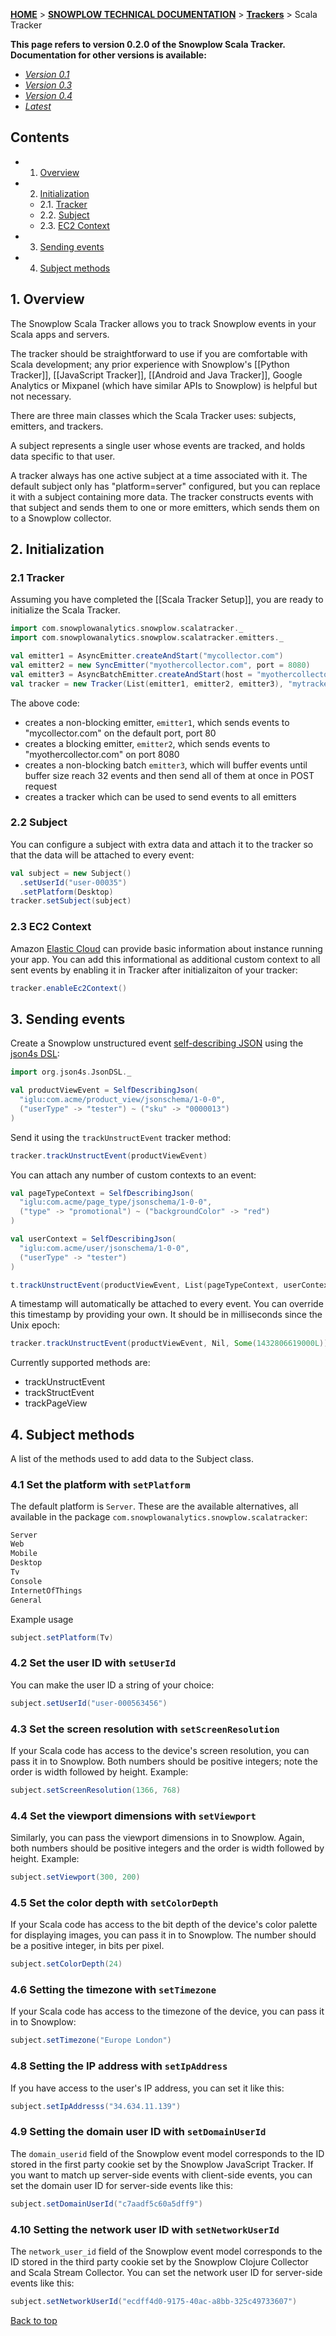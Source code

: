 <a name="top" />

[**HOME**](Home) > [**SNOWPLOW TECHNICAL DOCUMENTATION**](Snowplow-technical-documentation) > [**Trackers**](trackers) > Scala Tracker

**This page refers to version 0.2.0 of the Snowplow Scala Tracker. Documentation for other versions is available:**

- *[Version 0.1][scala-0.1]*
- *[Version 0.3][scala-0.3]*
- *[Version 0.4][scala-0.4]*
- *[Latest][latest]*

## Contents

- 1. [Overview](#overview)
- 2. [Initialization](#init)
  - 2.1. [Tracker](#tracker-init)
  - 2.2. [Subject](#subject)
  - 2.3. [EC2 Context](#ec2)
- 3. [Sending events](#events)
- 4. [Subject methods](#subject)

<a name="overview" />

## 1. Overview

The Snowplow Scala Tracker allows you to track Snowplow events in your Scala apps and servers.

The tracker should be straightforward to use if you are comfortable with Scala development; any prior experience with Snowplow's [[Python Tracker]], [[JavaScript Tracker]], [[Android and Java Tracker]], Google Analytics or Mixpanel (which have similar APIs to Snowplow) is helpful but not necessary.

There are three main classes which the Scala Tracker uses: subjects, emitters, and trackers.

A subject represents a single user whose events are tracked, and holds data specific to that user.

A tracker always has one active subject at a time associated with it. The default subject only has "platform=server" configured, but you can replace it with a subject containing more data. The tracker constructs events with that subject and sends them to one or more emitters, which sends them on to a Snowplow collector.

<a name="init" />

## 2. Initialization

<a name="tracker-init" />

### 2.1 Tracker

Assuming you have completed the [[Scala Tracker Setup]], you are ready to initialize the Scala Tracker.

```scala
import com.snowplowanalytics.snowplow.scalatracker._
import com.snowplowanalytics.snowplow.scalatracker.emitters._

val emitter1 = AsyncEmitter.createAndStart("mycollector.com")
val emitter2 = new SyncEmitter("myothercollector.com", port = 8080)
val emitter3 = AsyncBatchEmitter.createAndStart(host = "myothercollector.com", port = 8080, bufferSize = 32)
val tracker = new Tracker(List(emitter1, emitter2, emitter3), "mytrackername", "myapplicationid")
```

The above code:

* creates a non-blocking emitter, `emitter1`, which sends events to "mycollector.com" on the default port, port 80
* creates a blocking emitter, `emitter2`, which sends events to "myothercollector.com" on port 8080
* creates a non-blocking batch `emitter3`, which will buffer events until buffer size reach 32 events and then send all of them at once in POST request
* creates a tracker which can be used to send events to all emitters

<a name="subject" />

### 2.2 Subject

You can configure a subject with extra data and attach it to the tracker so that the data will be attached to every event:

```scala
val subject = new Subject()
  .setUserId("user-00035")
  .setPlatform(Desktop)
tracker.setSubject(subject)
```

<a name="ec2" />

### 2.3 EC2 Context

Amazon [Elastic Cloud][ec2] can provide basic information about instance running your app.
You can add this informational as additional custom context to all sent events by enabling it in Tracker after initializaiton of your tracker:

```scala
tracker.enableEc2Context()
```

<a name="events" />

## 3. Sending events

Create a Snowplow unstructured event [self-describing JSON][self-describing-jsons] using the [json4s DSL][json4s-dsl]:

```scala
import org.json4s.JsonDSL._

val productViewEvent = SelfDescribingJson(
  "iglu:com.acme/product_view/jsonschema/1-0-0",
  ("userType" -> "tester") ~ ("sku" -> "0000013")
)
```

Send it using the `trackUnstructEvent` tracker method:

```scala
tracker.trackUnstructEvent(productViewEvent)
```

You can attach any number of custom contexts to an event:

```scala
val pageTypeContext = SelfDescribingJson(
  "iglu:com.acme/page_type/jsonschema/1-0-0",
  ("type" -> "promotional") ~ ("backgroundColor" -> "red")
)

val userContext = SelfDescribingJson(
  "iglu:com.acme/user/jsonschema/1-0-0",
  ("userType" -> "tester")
)

t.trackUnstructEvent(productViewEvent, List(pageTypeContext, userContext))
```

A timestamp will automatically be attached to every event. You can override this timestamp by providing your own. It should be in milliseconds since the Unix epoch:

```scala
tracker.trackUnstructEvent(productViewEvent, Nil, Some(1432806619000L))
```

Currently supported methods are:

+ trackUnstructEvent
+ trackStructEvent
+ trackPageView

<a name="subject" />

## 4. Subject methods

A list of the methods used to add data to the Subject class.

<a name="set-platform" />

### 4.1 Set the platform with `setPlatform`

The default platform is `Server`. These are the available alternatives, all available in the package `com.snowplowanalytics.snowplow.scalatracker`:

```scala
Server
Web
Mobile
Desktop
Tv
Console
InternetOfThings
General
```

Example usage

```scala
subject.setPlatform(Tv)
```

<a name="set-user-id" />

### 4.2 Set the user ID with `setUserId`

You can make the user ID a string of your choice:

```scala
subject.setUserId("user-000563456")
```

<a name="set-screen-resolution" />

### 4.3 Set the screen resolution with `setScreenResolution`

If your Scala code has access to the device's screen resolution, you can pass it in to Snowplow. Both numbers should be positive integers; note the order is width followed by height. Example:

```scala
subject.setScreenResolution(1366, 768)
```

<a name="set-viewport" />

### 4.4 Set the viewport dimensions with `setViewport`

Similarly, you can pass the viewport dimensions in to Snowplow. Again, both numbers should be positive integers and the order is width followed by height. Example:

```scala
subject.setViewport(300, 200)
```

<a name="set-color-depth" />

### 4.5 Set the color depth with `setColorDepth`

If your Scala code has access to the bit depth of the device's color palette for displaying images, you can pass it in to Snowplow. The number should be a positive integer, in bits per pixel.

```scala
subject.setColorDepth(24)
```

<a name="set-timezone" />

### 4.6 Setting the timezone with `setTimezone`

If your Scala code has access to the timezone of the device, you can pass it in to Snowplow:

```scala
subject.setTimezone("Europe London")
```

<a name="set-ip-address" />

### 4.8 Setting the IP address with `setIpAddress`

If you have access to the user's IP address, you can set it like this:

```scala
subject.setIpAddresss("34.634.11.139")
```

<a name="set-domain-user-id" />

### 4.9 Setting the domain user ID with `setDomainUserId`

The `domain_userid` field of the Snowplow event model corresponds to the ID stored in the first party cookie set by the Snowplow JavaScript Tracker. If you want to match up server-side events with client-side events, you can set the domain user ID for server-side events like this:

```scala
subject.setDomainUserId("c7aadf5c60a5dff9")
```

<a name="set-network-user-id" />

### 4.10 Setting the network user ID with `setNetworkUserId`

The `network_user_id` field of the Snowplow event model corresponds to the ID stored in the third party cookie set by the Snowplow Clojure Collector and Scala Stream Collector. You can set the network user ID for server-side events like this:

```scala
subject.setNetworkUserId("ecdff4d0-9175-40ac-a8bb-325c49733607")
```



[Back to top](#top)

[scala-0.1]: https://github.com/snowplow/snowplow/wiki/Scala-Tracker-v0.1
[scala-0.3]: https://github.com/snowplow/snowplow/wiki/Scala-Tracker-v0.3
[scala-0.4]: https://github.com/snowplow/snowplow/wiki/Scala-Tracker-v0.4
[latest]: https://github.com/snowplow/snowplow/wiki/Scala-Tracker

[json4s]: https://github.com/json4s/json4s
[json4s-dsl]: https://github.com/json4s/json4s#dsl-rules
[ec2]: https://aws.amazon.com/ec2/

[self-describing-jsons]: https://github.com/snowplow/iglu/wiki/Self-describing-JSONs
